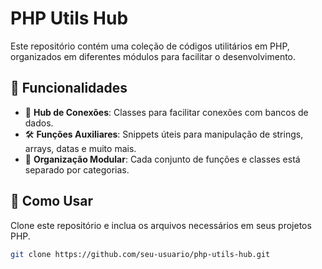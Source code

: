 # PHP Utils Hub

Este repositório contém uma coleção de códigos utilitários em PHP, organizados em diferentes módulos para facilitar o desenvolvimento.  

## 📌 Funcionalidades
- 🔗 **Hub de Conexões**: Classes para facilitar conexões com bancos de dados.
- 🛠 **Funções Auxiliares**: Snippets úteis para manipulação de strings, arrays, datas e muito mais.
- 📁 **Organização Modular**: Cada conjunto de funções e classes está separado por categorias.

## 🚀 Como Usar
Clone este repositório e inclua os arquivos necessários em seus projetos PHP.

```bash
git clone https://github.com/seu-usuario/php-utils-hub.git
